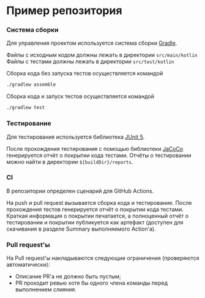 # Пример репозитория

### Система сборки
Для управления проектом используется система сборки [Gradle](https://gradle.org/).

Файлы с исходным кодом должны лежать в директории `src/main/kotlin` \
Файлы с тестами должны лежать в директории `src/test/kotlin`

Сборка кода без запуска тестов осуществляется командой
```bash
./gradlew assemble
```

Сборка кода и запуск тестов осуществляется командой
```bash
./gradlew test
```

### Тестирование
Для тестирования используется библиотека [JUnit 5](https://junit.org/junit5/).

После прохождения тестирования с помощью библиотеки [JaCoCo](https://www.eclemma.org/jacoco/) генерируется отчёт о покрытии кода тестами.
Отчёты о тестировании можно найти в директории `${buildDir}/reports`.

### CI
В репозитории определен сценарий для GitHub Actions.

На push и pull request вызывается сборка кода и тестирование. 
После прохождения тестов генерируется отчёт о покрытии кода тестами.
Краткая информация о покрытии печатается, а полноценный отчёт о тестировании и покрытии публикуется как артефакт
(доступен для скачивания в разделе Summary выполняемого Action'а).

### Рull request'ы
На Рull request'ы накладываются следующие ограничения (проверяются автоматически):
- Описание PR'a не должно быть пустым;
- PR проходит ревью хотя бы одного члена команды перед выполнением слияния.

